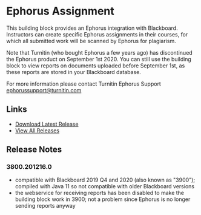 # Ephorus Assignment
This building block provides an Ephorus integration with Blackboard. Instructors can create specific Ephorus assignments in their courses, for which all submitted work will be scanned by Ephorus for plagiarism.

Note that Turnitin (who bought Ephorus a few years ago) has discontinued the Ephorus product on September 1st 2020. You can still use the building block to view reports on documents uploaded before September 1st, as these reports are stored in your Blackboard database.

For more information please contact 
Turnitin Ephorus Support <ephorussupport@turnitin.com>

## Links
- [Download Latest Release](https://github.com/rijksuniversiteit-groningen/b2-EphorusAssignment/releases/latest)
- [View All Releases](https://github.com/rijksuniversiteit-groningen/b2-EphorusAssignment/releases)

## Release Notes

### 3800.201216.0
- compatible with Blackboard 2019 Q4 and 2020 (also known as "3900"); compiled with Java 11 so not compatible with older Blackboard versions
- the webservice for receiving reports has been disabled to make the building block work in 3900; not a problem since Ephorus is no longer sending reports anyway

